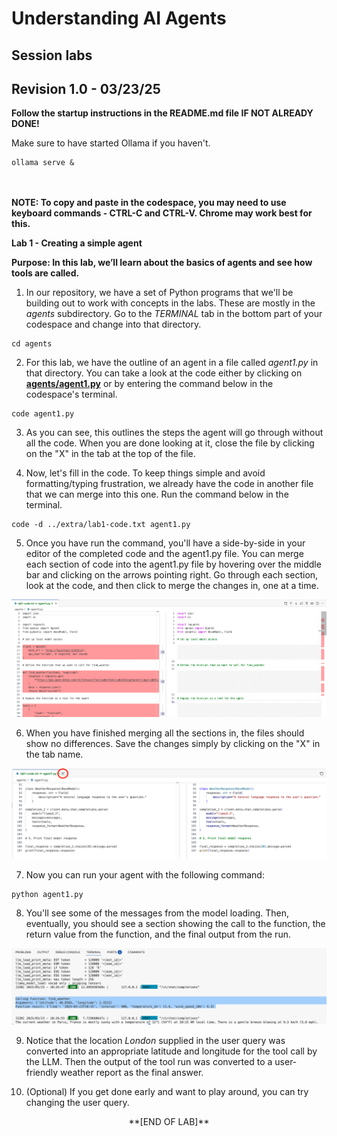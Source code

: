 # Understanding AI Agents
## Session labs 
## Revision 1.0 - 03/23/25

**Follow the startup instructions in the README.md file IF NOT ALREADY DONE!**

Make sure to have started Ollama if you haven't.
```
ollama serve &
```
</br></br>
**NOTE: To copy and paste in the codespace, you may need to use keyboard commands - CTRL-C and CTRL-V. Chrome may work best for this.**

**Lab 1 - Creating a simple agent**

**Purpose: In this lab, we’ll learn about the basics of agents and see how tools are called.**

1. In our repository, we have a set of Python programs that we'll be building out to work with concepts in the labs. These are mostly in the *agents* subdirectory. Go to the *TERMINAL* tab in the bottom part of your codespace and change into that directory.
```
cd agents
```

2. For this lab, we have the outline of an agent in a file called *agent1.py* in that directory. You can take a look at the code either by clicking on [**agents/agent1.py**](./genai/nn.py) or by entering the command below in the codespace's terminal.
```
code agent1.py
```

3. As you can see, this outlines the steps the agent will go through without all the code. When you are done looking at it, close the file by clicking on the "X" in the tab at the top of the file.

4. Now, let's fill in the code. To keep things simple and avoid formatting/typing frustration, we already have the code in another file that we can merge into this one. Run the command below in the terminal.
```
code -d ../extra/lab1-code.txt agent1.py
```

5. Once you have run the command, you'll have a side-by-side in your editor of the completed code and the agent1.py file.
  You can merge each section of code into the agent1.py file by hovering over the middle bar and clicking on the arrows pointing right. Go through each section, look at the code, and then click to merge the changes in, one at a time.

![Side-by-side merge](./images/aa5.png?raw=true "Side-by-side merge") 

6. When you have finished merging all the sections in, the files should show no differences. Save the changes simply by clicking on the "X" in the tab name.

![Merge complete](./images/aa6.png?raw=true "Merge complete") 

7. Now you can run your agent with the following command:

```
python agent1.py
```

8. You'll see some of the messages from the model loading. Then, eventually, you should see a section showing the call to the function, the return value from the function, and the final output from the run.

![Merge complete](./images/aa7.png?raw=true "Merge complete") 

9. Notice that the location *London* supplied in the user query was converted into an appropriate latitude and longitude for the tool call by the LLM. Then the output of the tool run was converted to a user-friendly weather report as the final answer.

10. (Optional) If you get done early and want to play around, you can try changing the user query.
<p align="center">
**[END OF LAB]**
</p>
</br></br>

 
